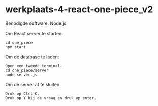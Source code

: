 # werkplaats-4-react-one-piece_v2
Benodigde software: Node.js

Om React server te starten: 
``` 
cd one_piece
npm start
```

Om de database te laden: 
``` 
Open een tweede terminal.
cd one_piece/server
node server.js
```

Om de server af te sluiten: 
``` 
Druk op Ctrl-C.
Druk op Y bij de vraag en druk op enter.
```